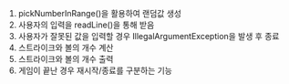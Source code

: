 1. pickNumberInRange()을 활용하여 랜덤값 생성
2. 사용자의 입력을 readLine()을 통해 받음
3. 사용자가 잘못된 값을 입력할 경우 IllegalArgumentException을 발생 후 종료
4. 스트라이크와 볼의 개수 계산
5. 스트라이크와 볼의 개수 출력
6. 게임이 끝난 경우 재시작/종료를 구분하는 기능
